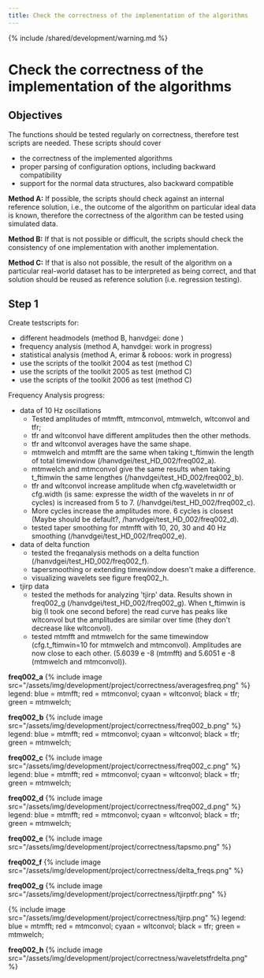 ```yaml
---
title: Check the correctness of the implementation of the algorithms
---
```


{% include /shared/development/warning.md %}

# Check the correctness of the implementation of the algorithms

## Objectives

The functions should be tested regularly on correctness, therefore test scripts are needed. These scripts should cover

- the correctness of the implemented algorithms
- proper parsing of configuration options, including backward compatibility
- support for the normal data structures, also backward compatible

**Method A:** If possible, the scripts should check against an internal reference solution, i.e., the outcome of the algorithm on particular ideal data is known, therefore the correctness of the algorithm can be tested using simulated data.

**Method B:** If that is not possible or difficult, the scripts should check the consistency of one implementation with another implementation.

**Method C:** If that is also not possible, the result of the algorithm on a particular real-world dataset has to be interpreted as being correct, and that solution should be reused as reference solution (i.e. regression testing).

## Step 1

Create testscripts for:

- different headmodels (method B, hanvdgei: done )
- frequency analysis (method A, hanvdgei: work in progress)
- statistical analysis (method A, erimar & roboos: work in progress)
- use the scripts of the toolkit 2004 as test (method C)
- use the scripts of the toolkit 2005 as test (method C)
- use the scripts of the toolkit 2006 as test (method C)

Frequency Analysis progress:

- data of 10 Hz oscillations
  - Tested amplitudes of mtmfft, mtmconvol, mtmwelch, wltconvol and tfr;
  - tfr and wltconvol have different amplitudes then the other methods.
  - tfr and wltconvol averages have the same shape.
  - mtmwelch and mtmfft are the same when taking t_ftimwin the length of total timewindow (/hanvdgei/test_HD_002/freq002_a).
  - mtmwelch and mtmconvol give the same results when taking t_ftimwin the same lengthes (/hanvdgei/test_HD_002/freq002_b).
  - tfr and wltconvol increase amplitude when cfg.waveletwidth or cfg.width (is same: expresse the width of the wavelets in nr of cycles) is increased from 5 to 7. (/hanvdgei/test_HD_002/freq002_c).
  - More cycles increase the amplitudes more. 6 cycles is closest (Maybe should be default?, /hanvdgei/test_HD_002/freq002_d).
  - tested taper smoothing for mtmfft with 10, 20, 30 and 40 Hz smoothing (/hanvdgei/test_HD_002/freq002_e).
- data of delta function
  - tested the freqanalysis methods on a delta function (/hanvdgei/test_HD_002/freq002_f).
  - tapersmoothing or extending timewindow doesn't make a difference.
  - visualizing wavelets see figure freq002_h.
- tjirp data
  - tested the methods for analyzing 'tjirp' data. Results shown in freq002_g (/hanvdgei/test_HD_002/freq002_g). When t_ftimwin is big (I took one second before) the read curve has peaks like wltconvol but the amplitudes are similar over time (they don't decrease like wltconvol).
  - tested mtmfft and mtmwelch for the same timewindow (cfg.t_ftimwin=10 for mtmwelch and mtmconvol). Amplitudes are now close to each other. (5.6039 e -8 (mtmfft) and 5.6051 e -8 (mtmwelch and mtmconvol)).

**freq002_a**
{% include image src="/assets/img/development/project/correctness/averagesfreq.png" %}
legend: blue = mtmfft; red = mtmconvol; cyaan = wltconvol; black = tfr; green = mtmwelch;

**freq002_b**
{% include image src="/assets/img/development/project/correctness/freq002_b.png" %}
legend: blue = mtmfft; red = mtmconvol; cyaan = wltconvol; black = tfr; green = mtmwelch;

**freq002_c**
{% include image src="/assets/img/development/project/correctness/freq002_c.png" %}
legend: blue = mtmfft; red = mtmconvol; cyaan = wltconvol; black = tfr; green = mtmwelch;

**freq002_d**
{% include image src="/assets/img/development/project/correctness/freq002_d.png" %}
legend: blue = mtmfft; red = mtmconvol; cyaan = wltconvol; black = tfr; green = mtmwelch;

**freq002_e**
{% include image src="/assets/img/development/project/correctness/tapsmo.png" %}

**freq002_f**
{% include image src="/assets/img/development/project/correctness/delta_freqs.png" %}

**freq002_g**
{% include image src="/assets/img/development/project/correctness/tjirptfr.png" %}

{% include image src="/assets/img/development/project/correctness/tjirp.png" %}
legend: blue = mtmfft; red = mtmconvol; cyaan = wltconvol; black = tfr; green = mtmwelch;

**freq002_h**
{% include image src="/assets/img/development/project/correctness/waveletstfrdelta.png" %}
